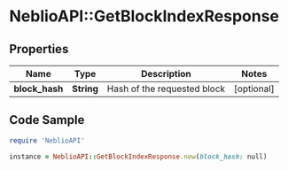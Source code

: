 # NeblioAPI::GetBlockIndexResponse

## Properties
Name | Type | Description | Notes
------------ | ------------- | ------------- | -------------
**block_hash** | **String** | Hash of the requested block | [optional] 

## Code Sample

```ruby
require 'NeblioAPI'

instance = NeblioAPI::GetBlockIndexResponse.new(block_hash: null)
```


